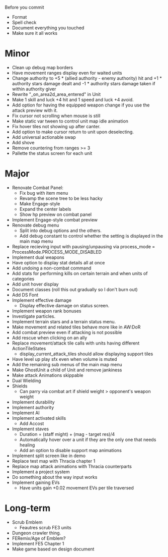 Before you commit
* Format
* Spell check
* Document everything you touched
* Make sure it all works

# Minor
* Clean up debug map borders
* Have movement ranges display even for waited units
* Change authority to +5 * (allied authority - enemy authority) hit and
+1 * authority stars damage dealt and -1 * authority stars damage taken if within authority giver
* Rewrite "_on_area2d_area_entered" in Unit
* Make 1 skill and luck +4 hit and 1 speed and luck +4 avoid.
* Add option for having the equipped weapon change if you use the attack preview with it.
* Fix cursor not scrolling when mouse is still
* Make static var tween to control unit map idle animation
* Fix hover tiles not showing up after canter.
* Add option to make cursor return to unit upon deselecting.
* Add universal actionable swap
* Add shove
* Remove countering from ranges >= 3
* Pallette the status screen for each unit

# Major
* Renovate Combat Panel:
	* Fix bug with item menu
	* Revamp the scene tree to be less hacky
	* Make Engage-style
	* Expand the center labels
	* Show hp preview on combat panel
* Implement Engage-style combat preview
* Renovate debug menu
	* Split into debug options and the others.
	* Add debug constant to control whether the setting is displayed in the main map menu
* Replace recieving input with pausing/unpausing via process_mode = ProcessMode.PROCESS_MODE_DISABLED
* Implement dual weapons
* Have option to display stat details all at once
* Add undoing a non-combat command
* Add stats for performing kills on certain terrain and when units of categories
* Add unit hover display
* Document classes (roll this out gradually so I don't burn out)
* Add DS Font
* Implement effective damage
	* Display effective damage on status screen.
* Implement weapon rank bonuses
* Investigate particles.
* Implement terrain stars and a terrain status menu.
* Make movement and related tiles behave more like in AW:DoR
* Add combat preview even if attacking is not possible
* Add rescue when clicking on an ally
* Replace movement/attack tile calls with units having different ActionTileStates
	* display_current_attack_tiles should allow displaying support tiles
* Have level up play sfx even when volume is muted
* Add the remaining sub menus of the main map menu
* Make GhostUnit a child of Unit and remove jankiness
* Make attack Animations skippable
* Dual Wielding
* Shields
	* Can parry via combat art if shield weight > opponent's weapon weight
* Implement durability
* Implement authority
* Implement AI
* Implement activated skills
	* Add Accost
* Implement staves
	* Duration = (staff might) + (mag - target res)/4
	* Automatically hover over a unit if they are the only one that needs healing
	* Add an option to disable support map animations
* Implement split screen like in demo
* Replace test map with Thracia chapter 1
* Replace map attack animations with Thracia counterparts
* Implement a project system
* Do something about the way input works
* Implement gaining EVs
	* Have units gain +0.02 movement EVs per tile traversed

# Long-term
* Scrub Emblem
	* Feautres scrub FE3 units
* Dungeon crawler thing.
* FERemix/Age of Emblem?
* Implement FE5 Chapter 1
* Make game based on design document
